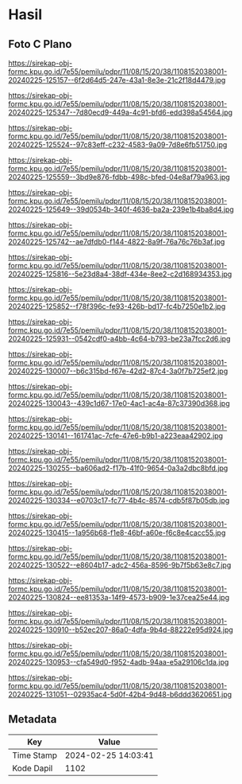 # Hasil

## Foto C Plano

https://sirekap-obj-formc.kpu.go.id/7e55/pemilu/pdpr/11/08/15/20/38/1108152038001-20240225-125157--6f2d64d5-247e-43a1-8e3e-21c2f18d4479.jpg

https://sirekap-obj-formc.kpu.go.id/7e55/pemilu/pdpr/11/08/15/20/38/1108152038001-20240225-125347--7d80ecd9-449a-4c91-bfd6-edd398a54564.jpg

https://sirekap-obj-formc.kpu.go.id/7e55/pemilu/pdpr/11/08/15/20/38/1108152038001-20240225-125524--97c83eff-c232-4583-9a09-7d8e6fb51750.jpg

https://sirekap-obj-formc.kpu.go.id/7e55/pemilu/pdpr/11/08/15/20/38/1108152038001-20240225-125559--3bd9e876-fdbb-498c-bfed-04e8af79a963.jpg

https://sirekap-obj-formc.kpu.go.id/7e55/pemilu/pdpr/11/08/15/20/38/1108152038001-20240225-125649--39d0534b-340f-4636-ba2a-239e1b4ba8d4.jpg

https://sirekap-obj-formc.kpu.go.id/7e55/pemilu/pdpr/11/08/15/20/38/1108152038001-20240225-125742--ae7dfdb0-f144-4822-8a9f-76a76c76b3af.jpg

https://sirekap-obj-formc.kpu.go.id/7e55/pemilu/pdpr/11/08/15/20/38/1108152038001-20240225-125816--5e23d8a4-38df-434e-8ee2-c2d168934353.jpg

https://sirekap-obj-formc.kpu.go.id/7e55/pemilu/pdpr/11/08/15/20/38/1108152038001-20240225-125852--f78f396c-fe93-426b-bd17-fc4b7250e1b2.jpg

https://sirekap-obj-formc.kpu.go.id/7e55/pemilu/pdpr/11/08/15/20/38/1108152038001-20240225-125931--0542cdf0-a4bb-4c64-b793-be23a7fcc2d6.jpg

https://sirekap-obj-formc.kpu.go.id/7e55/pemilu/pdpr/11/08/15/20/38/1108152038001-20240225-130007--b6c315bd-f67e-42d2-87c4-3a0f7b725ef2.jpg

https://sirekap-obj-formc.kpu.go.id/7e55/pemilu/pdpr/11/08/15/20/38/1108152038001-20240225-130043--439c1d67-17e0-4ac1-ac4a-87c37390d368.jpg

https://sirekap-obj-formc.kpu.go.id/7e55/pemilu/pdpr/11/08/15/20/38/1108152038001-20240225-130141--161741ac-7cfe-47e6-b9b1-a223eaa42902.jpg

https://sirekap-obj-formc.kpu.go.id/7e55/pemilu/pdpr/11/08/15/20/38/1108152038001-20240225-130255--ba606ad2-f17b-41f0-9654-0a3a2dbc8bfd.jpg

https://sirekap-obj-formc.kpu.go.id/7e55/pemilu/pdpr/11/08/15/20/38/1108152038001-20240225-130334--e0703c17-fc77-4b4c-8574-cdb5f87b05db.jpg

https://sirekap-obj-formc.kpu.go.id/7e55/pemilu/pdpr/11/08/15/20/38/1108152038001-20240225-130415--1a956b68-f1e8-46bf-a60e-f6c8e4cacc55.jpg

https://sirekap-obj-formc.kpu.go.id/7e55/pemilu/pdpr/11/08/15/20/38/1108152038001-20240225-130522--e8604b17-adc2-456a-8596-9b7f5b63e8c7.jpg

https://sirekap-obj-formc.kpu.go.id/7e55/pemilu/pdpr/11/08/15/20/38/1108152038001-20240225-130824--ee81353a-14f9-4573-b909-1e37cea25e44.jpg

https://sirekap-obj-formc.kpu.go.id/7e55/pemilu/pdpr/11/08/15/20/38/1108152038001-20240225-130910--b52ec207-86a0-4dfa-9b4d-88222e95d924.jpg

https://sirekap-obj-formc.kpu.go.id/7e55/pemilu/pdpr/11/08/15/20/38/1108152038001-20240225-130953--cfa549d0-f952-4adb-94aa-e5a29106c1da.jpg

https://sirekap-obj-formc.kpu.go.id/7e55/pemilu/pdpr/11/08/15/20/38/1108152038001-20240225-131051--02935ac4-5d0f-42b4-9d48-b6ddd3620651.jpg


## Metadata

| Key        | Value               |
| ---------- | ------------------- |
| Time Stamp | 2024-02-25 14:03:41 |
| Kode Dapil | 1102                |




